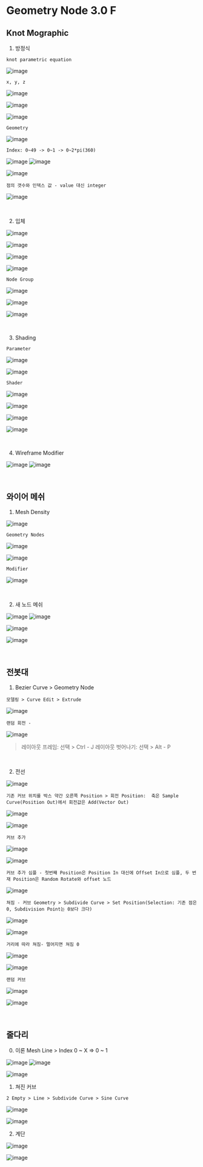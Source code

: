 Geometry Node 3.0 F
=====================

Knot Mographic
----------------

1. 방정식

`knot parametric equation`

![image](https://user-images.githubusercontent.com/30430227/141998484-f54073ef-9468-4832-a790-a941284ec21f.png)

`x, y, z`

![image](https://user-images.githubusercontent.com/30430227/141998691-f1e1c83f-e1b3-4571-b8f2-7893fd51a612.png)

![image](https://user-images.githubusercontent.com/30430227/141998756-9cd18e04-9c76-498e-af97-be95bb06d71b.png)

![image](https://user-images.githubusercontent.com/30430227/141998813-6cb0995a-4393-4b43-a719-cdd69c5dec40.png)

`Geometry`

![image](https://user-images.githubusercontent.com/30430227/141998950-50d40aed-9693-48cb-93a1-3a15918b09fe.png)

`Index: 0~49 -> 0~1 -> 0~2*pi(360)`

![image](https://user-images.githubusercontent.com/30430227/141999033-e6685e78-3d24-476d-8a03-7edf655c30f3.png)
![image](https://user-images.githubusercontent.com/30430227/141999336-296d9f73-c15e-4923-88cd-a735de817ee8.png)

![image](https://user-images.githubusercontent.com/30430227/141999307-d8e3eb99-cc2e-4dff-960c-2b46eb734524.png)

`점의 갯수와 인덱스 값 - value 대신 integer`

![image](https://user-images.githubusercontent.com/30430227/141999621-7c684cb9-6e06-42ac-8f34-35fa6c3cd2f6.png)

<br>

2. 입체 

![image](https://user-images.githubusercontent.com/30430227/142000834-97f4f8fe-272c-4e00-9621-c41151aaeaec.png)

![image](https://user-images.githubusercontent.com/30430227/142000876-9304affe-3cc3-4ed8-b6cd-a0bb8aa9499b.png)

![image](https://user-images.githubusercontent.com/30430227/142002129-6a951c4c-ec33-457d-b23b-fac44594e40f.png)

![image](https://user-images.githubusercontent.com/30430227/142002076-0317b167-d18f-46c8-add8-f4ea4191a81e.png)

`Node Group`

![image](https://user-images.githubusercontent.com/30430227/142002462-4dad3c2c-7d13-4a42-84ab-4b0e2ede2d99.png)

![image](https://user-images.githubusercontent.com/30430227/142002986-28a55ccd-982e-4dc3-85d3-e0124841afc4.png)

![image](https://user-images.githubusercontent.com/30430227/142003023-4528f429-1719-4ac3-94f7-b9719d21c4f8.png)

<br>

3. Shading

`Parameter`

![image](https://user-images.githubusercontent.com/30430227/142005430-f0224f03-6e18-48be-9e8b-36d79288dcf7.png)

![image](https://user-images.githubusercontent.com/30430227/142004376-aa405a4e-1288-45a1-b174-bdccad300c51.png)

`Shader`

![image](https://user-images.githubusercontent.com/30430227/142005492-25786ced-6069-417f-ad75-044d99e1f5bc.png)

![image](https://user-images.githubusercontent.com/30430227/142005567-ab65b850-55f9-48f8-920f-0cadaee17921.png)

![image](https://user-images.githubusercontent.com/30430227/142006798-cfbab0d9-778e-4177-a335-86ed555881c2.png)

![image](https://user-images.githubusercontent.com/30430227/142006921-42ba5b06-23f1-47e7-a1e3-1430fd3999e9.png)

<br>

4. Wireframe Modifier

![image](https://user-images.githubusercontent.com/30430227/142007431-08a0fb78-9afc-451f-92d1-394a81a1c0c4.png)
![image](https://user-images.githubusercontent.com/30430227/142007343-bb14ff66-dfa0-4086-a4a6-cf135af9e109.png)

<br>

와이어 메쉬 
-----------

1. Mesh Density 

![image](https://user-images.githubusercontent.com/30430227/142076163-2b4b4ae2-b3c5-48b7-bb0a-932bbbbddecd.png)

`Geometry Nodes`

![image](https://user-images.githubusercontent.com/30430227/142076303-ad53d531-4879-4e60-8964-5856ffadd027.png)

![image](https://user-images.githubusercontent.com/30430227/142076377-51724bbe-28d4-4380-a86e-a93b32f6ca9f.png)

`Modifier`

![image](https://user-images.githubusercontent.com/30430227/142076461-32771e20-d68e-481b-bb76-050dd9e11937.png)

<br>

2. 새 노드 메쉬

![image](https://user-images.githubusercontent.com/30430227/142076648-a4ff5adb-b588-4fee-8dcd-631424113eab.png)
![image](https://user-images.githubusercontent.com/30430227/142076748-6773916d-c6de-4768-88ff-ceb650724ada.png)

![image](https://user-images.githubusercontent.com/30430227/142076683-31f3d108-daa1-4cef-81a2-4142113d2c83.png)

![image](https://user-images.githubusercontent.com/30430227/142076844-e5eab403-e9bd-4681-859a-6a2505cc9004.png)

<br>

전봇대
-------

1. Bezier Curve > Geometry Node

`모델링 > Curve Edit > Extrude`

![image](https://user-images.githubusercontent.com/30430227/142615831-83f040a9-6027-49d0-8e6a-a711c0040f17.png)

`랜덤 회전 - `

![image](https://user-images.githubusercontent.com/30430227/142615988-646104c7-a03d-4aea-a508-3874d4cef5af.png)

> 레이아웃 프레임: 선택 > Ctrl - J
> 레이아웃 벗어나기: 선택 > Alt - P

<br>

2. 전선 

![image](https://user-images.githubusercontent.com/30430227/142618477-ba1547c4-8563-4e19-b941-c9ab8b28e5d3.png)

`기존 커브 위치를 박스 약간 오른쪽 Position > 회전 Position:  축은 Sample Curve(Position Out)에서 회전값은 Add(Vector Out) `

![image](https://user-images.githubusercontent.com/30430227/142618967-40706233-b978-43d3-bded-4e4a2bd64165.png)

![image](https://user-images.githubusercontent.com/30430227/142618858-155db1ef-3509-42e6-85e6-1e00ec9afcd9.png)

`커브 추가`

![image](https://user-images.githubusercontent.com/30430227/142619320-f5ceaf5d-d3fb-4eb5-ab9f-ddf4ae014ae8.png)

![image](https://user-images.githubusercontent.com/30430227/142619362-69629201-afa7-4570-9ae6-34dead7ca9f4.png)

`커브 추가 심플 - 첫번째 Position은 Position In 대신에 Offset In으로 심플, 두 번재 Position은 Random Rotate와 offset 노드`

![image](https://user-images.githubusercontent.com/30430227/142640618-e8d78159-48b2-40b6-b751-ff5583618e18.png)

`쳐짐 - 커브 Geometry > Subdivide Curve > Set Position(Selection: 기존 점은 0, Subdivision Point는 0보다 크다)`

![image](https://user-images.githubusercontent.com/30430227/142621111-7abddff7-c380-43e1-9a9d-211b13ee1cd8.png)

![image](https://user-images.githubusercontent.com/30430227/142621070-2446fd62-1805-4a20-aaed-9ececc463bc1.png)

`거리에 따라 쳐짐- 멀어지면 쳐짐 0`

![image](https://user-images.githubusercontent.com/30430227/142622096-29ac2bdf-65b5-4e4d-b4ff-32f98142fb85.png)

![image](https://user-images.githubusercontent.com/30430227/142622126-d244f630-12f8-4eba-b45b-3b165ec2b0f2.png)

`랜덤 커브`

![image](https://user-images.githubusercontent.com/30430227/142622907-ee7c3d71-ea81-4df1-9dee-7d5d781790a0.png)

![image](https://user-images.githubusercontent.com/30430227/142622943-4713e60f-fefe-40d6-835a-af703b61f365.png)

<br>


줄다리
-------

0. 이론 Mesh Line > Index 0 ~ X => 0 ~ 1

![image](https://user-images.githubusercontent.com/30430227/142749672-d4143b23-e8e4-4309-8c3c-2d67fd667610.png)
![image](https://user-images.githubusercontent.com/30430227/142749677-e84b939b-77f6-4031-b5cf-a57b497179e6.png)

![image](https://user-images.githubusercontent.com/30430227/142749679-44d87c45-cb96-4f25-aec0-f817875cc4f3.png)

1. 쳐진 커브 

`2 Empty > Line > Subdivide Curve > Sine Curve`

![image](https://user-images.githubusercontent.com/30430227/142751085-2a21959b-3d8e-46ea-9a03-03d52b75980a.png)

![image](https://user-images.githubusercontent.com/30430227/142751114-e1c56999-da3f-41c6-90ab-08cf171804ac.png)

2. 계단 

![image](https://user-images.githubusercontent.com/30430227/142751171-dfef7bb3-a5ab-45b5-8658-227667f14b2a.png)

![image](https://user-images.githubusercontent.com/30430227/142751174-94b9e3d0-6c5e-4c64-b648-6a4b34057415.png)








